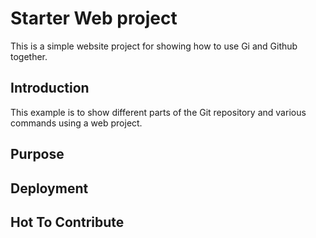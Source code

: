 # Starter Web project 

This is a simple website project for showing how to use Gi and Github together.

## Introduction 

This example is to show different parts of the Git repository and various commands using a web project. 

## Purpose 

## Deployment 

## Hot To Contribute 
